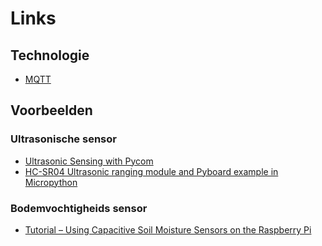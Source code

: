 # Links

## Technologie

  - [MQTT](https://mqtt.org/)
  

## Voorbeelden

### Ultrasonische sensor

  - [Ultrasonic Sensing with Pycom](https://core-electronics.com.au/tutorials/hc-sr04-ultrasonic-sensor-with-pycom-tutorial.html)
  - [HC-SR04 Ultrasonic ranging module and Pyboard example in Micropython](http://www.learnmicropython.com/pyboard/hc-sr04-ultrasonic-ranging-module-and-pyboard-example-in-micropython.php)
  
### Bodemvochtigheids sensor

  - [Tutorial – Using Capacitive Soil Moisture Sensors on the Raspberry Pi](https://www.switchdoc.com/2018/11/tutorial-capacitive-moisture-sensor-grove/)
